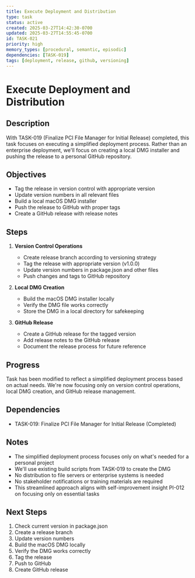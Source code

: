 ```yaml
---
title: Execute Deployment and Distribution
type: task
status: active
created: 2025-03-27T14:42:30-0700
updated: 2025-03-27T14:55:45-0700
id: TASK-021
priority: high
memory_types: [procedural, semantic, episodic]
dependencies: [TASK-019]
tags: [deployment, release, github, versioning]
---
```


# Execute Deployment and Distribution

## Description

With TASK-019 (Finalize PCI File Manager for Initial Release) completed, this task focuses on executing a simplified deployment process. Rather than an enterprise deployment, we'll focus on creating a local DMG installer and pushing the release to a personal GitHub repository.

## Objectives

- Tag the release in version control with appropriate version
- Update version numbers in all relevant files
- Build a local macOS DMG installer
- Push the release to GitHub with proper tags
- Create a GitHub release with release notes

## Steps

1. **Version Control Operations**
   - Create release branch according to versioning strategy
   - Tag the release with appropriate version (v1.0.0)
   - Update version numbers in package.json and other files
   - Push changes and tags to GitHub repository

2. **Local DMG Creation**
   - Build the macOS DMG installer locally
   - Verify the DMG file works correctly
   - Store the DMG in a local directory for safekeeping

3. **GitHub Release**
   - Create a GitHub release for the tagged version
   - Add release notes to the GitHub release
   - Document the release process for future reference

## Progress

Task has been modified to reflect a simplified deployment process based on actual needs. We're now focusing only on version control operations, local DMG creation, and GitHub release management.

## Dependencies

- TASK-019: Finalize PCI File Manager for Initial Release (Completed)

## Notes

- The simplified deployment process focuses only on what's needed for a personal project
- We'll use existing build scripts from TASK-019 to create the DMG
- No distribution to file servers or enterprise systems is needed
- No stakeholder notifications or training materials are required
- This streamlined approach aligns with self-improvement insight PI-012 on focusing only on essential tasks

## Next Steps

1. Check current version in package.json
2. Create a release branch
3. Update version numbers
4. Build the macOS DMG locally
5. Verify the DMG works correctly
6. Tag the release
7. Push to GitHub
8. Create GitHub release 